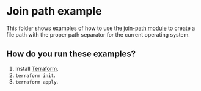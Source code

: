 # Join path example

This folder shows examples of how to use the [join-path module](https://github.com/terraform-modules-krish/terraform-aws-utilities/blob/v0.5.0/modules/join-path) to create a file path with the 
proper path separator for the current operating system. 




## How do you run these examples?

1. Install [Terraform](https://www.terraform.io/).
1. `terraform init`.
1. `terraform apply`.



